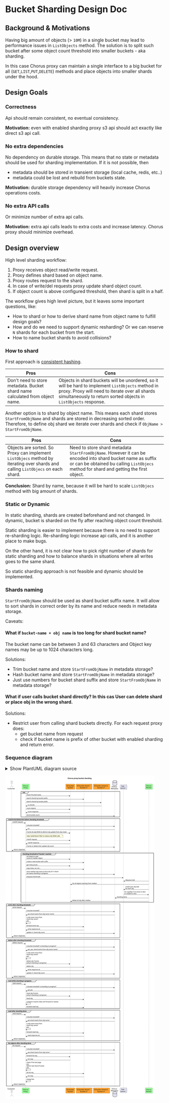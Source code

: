# Bucket Sharding Design Doc

## Background & Motivations

Having big amount of objects (> `10M`) in a single bucket may lead to performance issues in `ListObjects` method.
The solution is to split such bucket after some object count threshold into smaller buckets - aka sharding.

In this case Chorus proxy can maintain a single interface to a big bucket for all (`GET`,`LIST`,`PUT`,`DELETE`) methods
and place objects into smaller shards under the hood.

## Design Goals

### Correctness

Api should remain consistent, no eventual consistency.

**Motivation:** even with enabled sharding proxy s3 api should act exactly like direct s3 api call.

### No extra dependencies

No dependency on durable storage. This means that no state or metadata should be used for sharding implementation.
If it is not possible, then

- metadata should be stored in transient storage (local cache, redis, etc..)
- metadata could be lost and rebuild from buckets state.

**Motivation:** durable storage dependency will heavily increase Chorus operations costs.

### No extra API calls

Or minimize number of extra api calls.

**Motivation:** extra api calls leads to extra costs and increase latency.
Chorus proxy should minimize overhead.

## Design overview

High level sharding workflow:

1. Proxy receives object read/write request.
2. Proxy defines shard based on object name.
3. Proxy routes request to the shard.
4. In case of write/del requests proxy update shard object count.
5. If object count is above configured threshold, then shard is split in a half.

The workflow gives high level picture, but it leaves some important questions, like:

- How to shard or how to derive shard name from object name to fulfill design goals?
- How and do we need to support dynamic resharding? Or we can reserve `N` shards for each bucket from the start.
- How to name bucket shards to avoid collisions?

### How to shard

First approach is [consistent hashing](https://en.wikipedia.org/wiki/Consistent_hashing).

| Pros                                                                         | Cons                                                                                                                                                                                                                     |
|------------------------------------------------------------------------------|--------------------------------------------------------------------------------------------------------------------------------------------------------------------------------------------------------------------------|
| Don't need to store metadata. Bucket shard name calculated from object name. | Objects in shard buckets will be unordered, so it will be hard to implement `ListObjects` method in proxy. Proxy will need to iterate over all shards simultaneously to return sorted objects in `ListObjects` response. |

Another option is to shard by object name.
This means each shard stores `StartFromObjName` and shards are stored in decreasing sorted order.
Therefore, to define obj shard we iterate over shards and check if `ObjName > StartFromObjName`.

| Pros                                                                                                                            | Cons                                                                                                                                                                                                  |
|---------------------------------------------------------------------------------------------------------------------------------|-------------------------------------------------------------------------------------------------------------------------------------------------------------------------------------------------------|
| Objects are sorted. So Proxy can implement `ListObjecs` method by iterating over shards and calling `ListObjecs` on each shard. | Need to store shard metadata `StartFromObjName`. However it can be encoded into shard bucket name as suffix or can be obtained bu calling `ListObjecs` method for shard and getting the first object. |

**Conclusion:** Shard by name, because it will be hard to scale `ListObjecs` method with big amount of shards.

### Static or Dynamic

In static sharding, shards are created beforehand and not changed. In dynamic, bucket is sharded on the fly after
reaching object count threshold.

Static sharding is easier to implement because there is no need to support re-sharding logic.
Re-sharding logic increase api calls, and it is another place to make bugs.

On the other hand, it is not clear how to pick right number of shards for static sharding and how to balance shards in
situations where all writes goes to the same shard.

So static sharding approach is not feasible and dynamic should be implemented.

### Shards naming

`StartFromObjName` should be used as shard bucket suffix name. It will allow to sort shards in correct order by its name
and reduce needs in metadata storage.

Caveats:

#### What if `bucket-name + obj name` is too long for shard bucket name?
The bucket name can be between 3 and 63 characters and Object key names may be up to 1024 characters long.

Solutions:
- Trim bucket name and store `StartFromObjName` in metadata storage?
- Hash bucket name and store `StartFromObjName` in metadata storage?
- Just use numbers for bucket shard suffix and store `StartFromObjName` in metadata storage?


#### What if user calls bucket shard directly? In this cas User can delete shard or place obj in the wrong shard.

Solutions:

- Restrict user from calling shard buckets directly. For each request proxy does:
  - get bucket name from request
  - check if bucket name is prefix of other bucket with enabled sharding and return error.



### Sequence diagram

<details>
  <summary>Show PlantUML diagram source</summary>

```plantuml
@startuml shardingDiagram
title "Chorus proxy bucket sharding"

actor "Customer" as customer
participant "Chorus\nProxy" as proxy #99FF99
participant "S3 bucket\n'bucket'" as b #FFA233
participant "S3 bucket shard-1\n'bucket-s1'" as s1 #FFA233
participant "S3 bucke nshard-2\n'bucket-s1'" as s2 #FFA233
database "Chorus\nMetadata" as meta
queue "Task\nqueue" as queue
participant "Chorus\nWorker" as worker #99FF99


group init
  proxy->b: check if bucket exists
  proxy->s1: search shards by bucket prefix
  proxy->s2: search shards by bucket prefix
  s2->proxy: no shards
  proxy->b: count objects
  b->proxy: count response
  proxy->meta: store bucket count
end

group read/write/delete/list before sharding threshold
  customer->proxy: r/w/d/l request
  proxy->meta: is bucket sharded?
  meta->proxy: no
  proxy->b: if write do obj HEAD to distinct obj update from obj create
  note right proxy: idea: build bloom filter to reduce obj HEAD calls
  proxy->b: r/w/d/l request
  b->proxy: r/w/d/l response
  proxy->meta: if write or delete then update obj count
  proxy->customer: return response
end

group sharding threshold of 'bucket' reached
  proxy->b: list objects to get\nname of median object
  proxy->s1: create a new bucket with suffix
  proxy->b: get meta,acl,etc...
  proxy->s1: copy meta, act, etc...
  proxy->meta: store median obj name as first obj of s1 shard\nset status sharding in progress
  proxy->queue: enqueue shard task
  worker->queue: dequeue task
  worker->b: list all objects starting from median
  worker->queue: create sync obj task\nfor each obj
  queue->worker: do copyObj if not exists in dest\nor createTs is less
  worker->meta: sharding done
  worker->b: delete all obj after median
end

group write after sharding threshold
  customer->proxy: write request
  proxy->meta: is bucket sharded?
  meta->proxy: yes shard starts from obj name 'name'
  proxy->proxy: is obj name more than\nshard obj name?\nyes
  proxy->s1: forward write req
  s1->proxy: write response ok
  proxy->meta: update s1 shard obj count
  proxy->customer: return response
end

group delete after sharding threshold
  customer->proxy: delete request
  proxy->meta: is bucket sharded? is sharding in progress?
  meta->proxy: yes, yes, shard starts from obj name 'name'
  proxy->proxy: is obj name more than\nshard obj name?\nyes
  proxy->b: delete obj if exists\n(only if sharding in progress)
  proxy->s1: delete obj
  s1->proxy: write response ok
  proxy->meta: update s1 shard obj count
  proxy->customer: return response
end

group read while sharding in progress
  customer->proxy: read request
  proxy->meta: is bucket sharded? is sharding in progress?
  meta->proxy: yes yes
  proxy->b: head obj if exists\n(only if sharding in progress)
  proxy->s1: head obj
  proxy->proxy: compare creation date and forward to newest
  proxy->s1: forward read req
end

group read after sharding done
  customer->proxy: read request
  proxy->meta: is bucket sharded?
  meta->proxy: yes shard starts from obj name ''
  proxy->proxy: is obj name more than\nshard obj name?\nyes
  proxy->s1: forward read req
  s1->proxy: read response ok
  proxy->customer: return response
end

group list objects after sharding done
  customer->proxy: list request
  proxy->meta: is bucket sharded?
  meta->proxy: yes shard starts from obj name ''
  proxy->b: forward list req
  b->proxy: list resp
  proxy->proxy: check if the last page\nyes\ndefine next shard if exists\nyes
  proxy->s1: do list req
  s1->proxy: list resp
  proxy->proxy: merge lists
  proxy->customer: return response
end
@enduml
```

</details>

![](./media/shardingDiagram.svg)